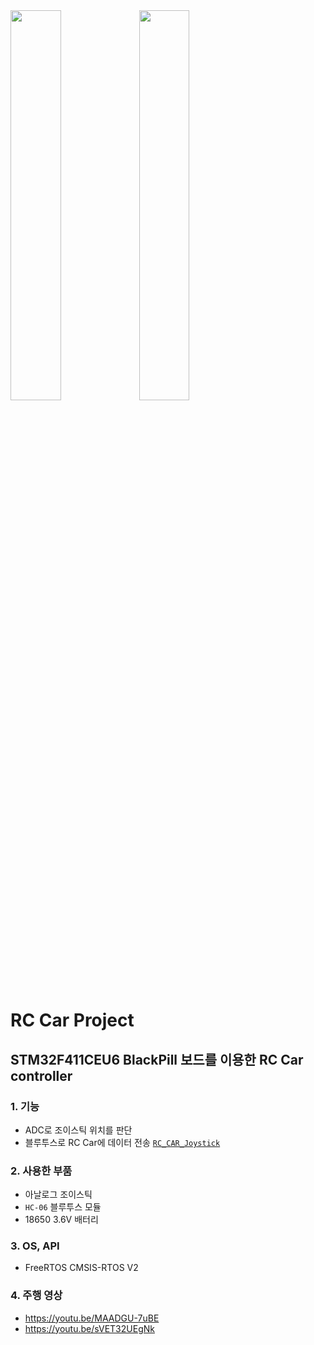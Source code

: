 <img width = "40%" src="https://github.com/HeadlessJohn/RC_CAR_CONTROLLER/assets/159260193/26eadc15-4131-4343-bd9f-b8480066ccb2"> 
<img width = "40%" src="https://github.com/HeadlessJohn/RC_CAR_CONTROLLER/assets/159260193/ce23ffe5-186a-49fb-9f37-9b5060e86c3f"> 

# RC Car Project
## STM32F411CEU6 BlackPill 보드를 이용한 RC Car controller
### 1. 기능
- ADC로 조이스틱 위치를 판단
- 블루투스로 RC Car에 데이터 전송 [`RC_CAR_Joystick`](https://github.com/HeadlessJohn/RC_CAR_JOYSTICK)
### 2. 사용한 부품
- 아날로그 조이스틱
- `HC-06` 블루투스 모듈
- 18650 3.6V 배터리
### 3. OS, API
- FreeRTOS CMSIS-RTOS V2
### 4. 주행 영상
- https://youtu.be/MAADGU-7uBE
- https://youtu.be/sVET32UEgNk
